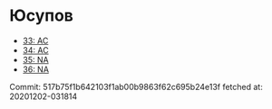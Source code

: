 # Юсупов
- [33: AC](33.md)
- [34: AC](34.md)
- [35: NA](35.md)
- [36: NA](36.md)

Commit: 517b75f1b642103f1ab00b9863f62c695b24e13f
 fetched at: 20201202-031814
